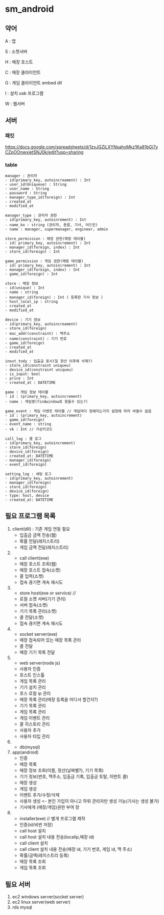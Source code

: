 # sm_android


## 약어

A : 앱

S : 소켓서버

H : 매장 호스트

C : 매장 클라이언트

G : 게임 클라이언트 embed dll

I : 설치 usb 프로그램

W : 웹서버


## 서버 

### 패킷

https://docs.google.com/spreadsheets/d/1zxJGZiLXYNsahyMkz1Ka81bGi7yCZpOOnwxietSNJ0k/edit?usp=sharing

### table
    
    manager : 관리자 
    - id(primary_key, autoincreament) : Int
    - user_id(Uniqueue) : String
    - user_name : String
    - password : String
    - manager_type_id(foreign) : Int
    - created_at
    - modified_at

    manager_type : 관리자 권한
    - id(primary_key, autoinrement) : Int
    - name_ko : string (관리자, 총괄, 기사, 어드민)
    - name : manager, supermanager, engineer, admin
    
    store_permission : 매장 권한(매핑 테이블)
    - id( primary_key, autoincrement) : Int
    - manager_id(foreign, index) : Int
    - store_id(foreign) : Int
    
    game_permission : 게임 권한(매핑 테이블)
    - id( primary_key, autoincrement) : Int
    - manager_id(foreign, index) : Int
    - game_id(foreign) : Int
    
    store : 매장 정보
    - id(unique) : Int
    - name : string
    - manager_id(foreign) : Int ( 등록한 기사 정보 )
    - host_local_ip : string
    - created_at
    - modified_at
            
    device : 기기 정보
    - id(primary_key, autoincreament)
    - store_id(foreign)
    - mac_addr(constraint) : 맥주소
    - name(constraint) : 기기 번호
    - game_id(foreign)
    - created_at
    - modified_at

    inout_tody : 입출금 표시(일 정산 이후에 삭제?)
    - store_id(constraint uniqueu)
    - device_id(constraint uniqueu)
    - is_input: bool
    - price : Int
    - created_at : DATETIME
   
    game : 게임 정보 테이블
    - id : (primary_key, autoincrement)
    - name : 게임명(findwindow로 찾을수 있는?)
    
    game_event : 게임 이벤트 테이블 // 게임마다 정해지는거지 설정에 따라 바뀔수 없음
    - id : (primary_key, autoincrement)
    - game_id(foreign)
    - event_name : string
    - vk : Int // 가상키코드
    
    call_log : 콜 로그
    - id(primary_key, autoincrement)
    - store_id(foreign)
    - device_id(foreign)
    - created_at: DATETIME
    - manager_id(foreign)
    - event_id(foreign)
    
    setting_log : 세팅 로그
    - id(primary_key, autoinrement)
    - manager_id(foreign)
    - store_id(foreign)
    - device_id(foreign)
    - type: host, device
    - created_at: DATETIME
    
## 필요 프로그램 목록

1. client(dll) : 기존 게임 연동 필요
    - 입출금 금액 전송(웹)
    - 확률 전달(레지스트리)
    - 게임 금액 전달(레지스트리)
2. * call client(exe)  
    - 매장 호스트 조회(웹)
    - 매장 호스트 접속(소켓)
    - 콜 입력(소켓)
    - 접속 끊기면 게속 재시도
3. * store host(exe or service) //
    - 로컬 소켓 서버(기기 관리)
    - 서버 접속(소켓)
    - 기기 목록 관리(소켓)
    - 콜 전달(소켓)
    - 접속 끊키면 계속 재시도
4. * socket server(exe)
    - 매장 접속되어 있는 매장 목록 관리
    - 콜 전달
    - 매장 기기 목록 전달
5. * web server(node js)
    - 사용자 인증
    - 호스트 인스톨
    - 게임 목록 관리
    - 기기 설치 관리
    - 호스 로컬 ip 관리
    - 매장 목록 관리(매장 등록을 어디서 할건지?)
    - 기기 목록 관리
    - 게임 목록 관리
    - 게임 이벤트 관리
    - 콜 히스토리 관리
    - 사용자 추가
    - 사용자 타입 관리
6. * db(mysql)
7. app(android)
    - 인증 
    - 매장 목록 
    - 매장 정보 조회(이름, 정산(날짜별?), 기기 목록)
    - 기기 정보(번호, 맥주소, 입출금 기록, 입출금 토탈, 이번트 콜)
    - 매장 생성 
    - 게임 생성
    - 이벤트 추가/수정/삭제
    - 사용자 생성 <- 본인 가입이 아니고 하위 관리자만 생성 가능(기사는 생성 불가)
    - 기사에게 (매장/게임)권한 부여 창
8. * installer(exe) // 별개 프로그램 제작
    - 인증(id/비번 저장)
    - call host 설치
    - call host 설치 내용 전송(localip,매장 id)
    - call client 설치
    - call client 설치 내용 전송(매장 id, 기기 번호, 게임 id, 맥 주소)
    - 확률/금액(레지스트리 등록)
    - 매장 목록 조회
    - 게임 목록 조회
 

## 필요 서버
1. ec2 windows server(socket server)
2. ec2 linux  server(web server)
3. rds mysql 








